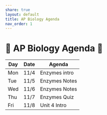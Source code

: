 ```yaml
---
share: true
layout: default
title: AP Biology Agenda
nav_order: 1
---
```

# 🧬 AP Biology Agenda 🦠

| Day | Date | Agenda        |
| --- | ---- | ------------- |
| Mon | 11/4 | Enzymes intro |
| Tue | 11/5 | Enzymes Notes |
| Wed | 11/6 | Enzymes Notes |
| Thu | 11/7 | Enzymes Quiz  |
| Fri | 11/8 | Unit 4 Intro  |
